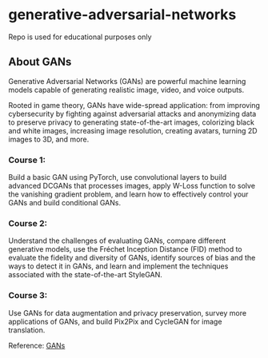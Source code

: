 # generative-adversarial-networks

Repo is used for educational purposes only

## About GANs

Generative Adversarial Networks (GANs) are powerful machine learning models capable of generating realistic image, video, and voice outputs. 

Rooted in game theory, GANs have wide-spread application: from improving cybersecurity by fighting against adversarial attacks and anonymizing data to preserve privacy to generating state-of-the-art images, colorizing black and white images, increasing image resolution, creating avatars, turning 2D images to 3D, and more. 

### Course 1: 
Build a basic GAN using PyTorch, use convolutional layers to build advanced DCGANs that processes images, apply W-Loss function to solve the vanishing gradient problem, and learn how to effectively control your GANs and build conditional GANs.

### Course 2: 
Understand the challenges of evaluating GANs, compare different generative models, use the Fréchet Inception Distance (FID) method to evaluate the fidelity and diversity of GANs, identify sources of bias and the ways to detect it in GANs, and learn and implement the techniques associated with the state-of-the-art StyleGAN.

### Course 3: 
Use GANs for data augmentation and privacy preservation, survey more applications of GANs, and build Pix2Pix and CycleGAN for image translation.


Reference:
[GANs](https://www.coursera.org/specializations/generative-adversarial-networks-gans)

